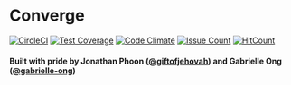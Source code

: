 # Converge
[![CircleCI](https://circleci.com/gh/giftofjehovah/converge.svg?style=svg)](https://circleci.com/gh/giftofjehovah/converge) [![Test Coverage](https://codeclimate.com/github/giftofjehovah/converge/badges/coverage.svg)](https://codeclimate.com/github/giftofjehovah/converge/coverage) [![Code Climate](https://codeclimate.com/github/giftofjehovah/converge/badges/gpa.svg)](https://codeclimate.com/github/giftofjehovah/converge) [![Issue Count](https://codeclimate.com/github/giftofjehovah/converge/badges/issue_count.svg)](https://codeclimate.com/github/giftofjehovah/converge) [![HitCount](https://hitt.herokuapp.com/giftofjehovah/converge.svg)](https://github.com/giftofjehovah/converge)

#### Built with pride by Jonathan Phoon ([@giftofjehovah](github.com/giftofjehovah)) and Gabrielle Ong ([@gabrielle-ong](github.com/gabrielle-ong))
